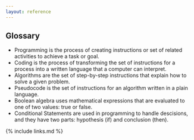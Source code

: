 ```yaml
---
layout: reference
---
```


## Glossary

- Programming is the process of creating instructions or set of related activities to achieve a task or goal.
- Coding is the process of transforming the set of instructions for a process into a written language that a computer can interpret.
- Algorithms are the set of step-by-step instructions that explain how to solve a given problem.
- Pseudocode is the set of instructions for an algorithm written in a plain language.
- Boolean algebra uses mathematical expressions that are evaluated to one of two values: true or false.
- Conditional Statements are used in programming to handle descisions, and they have two parts: hypothesis (if) and conclusion (then).

{% include links.md %}
